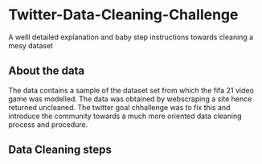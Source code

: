 # Twitter-Data-Cleaning-Challenge
A welll detailed explanation and baby step instructions towards cleaning a mesy dataset
## About the data
The data contains a sample of the dataset set from which the fifa 21 video game was modelled.
The data was obtained by webscraping a site hence returned uncleaned.
The twitter goal chhallenge was to fix this and introduce the community towards a much more oriented data cleaning process and procedure.
## Data Cleaning steps
